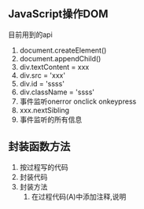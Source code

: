 ## JavaScript操作DOM

目前用到的api

1. document.createElement()
2. document.appendChild()
3. div.textContent = xxx
4. div.src = 'xxx'
5. div.id = 'ssss'
6. div.className = 'ssss'
7. 事件监听onerror onclick  onkeypress
8. xxx.nextSibling
9. 事件监听的所有信息






## 封装函数方法

1. 按过程写的代码
2. 封装代码
3. 封装方法
   1. 在过程代码(A)中添加注释,说明


